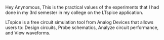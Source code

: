 Hey Anynomous,
This is the practical values of the experiments that I had done in my 3rd semester in my college on the LTspice application. 


LTspice is a free circuit simulation tool from Analog Devices that allows users to: Design circuits, Probe schematics, Analyze circuit performance, and View waveforms. 
